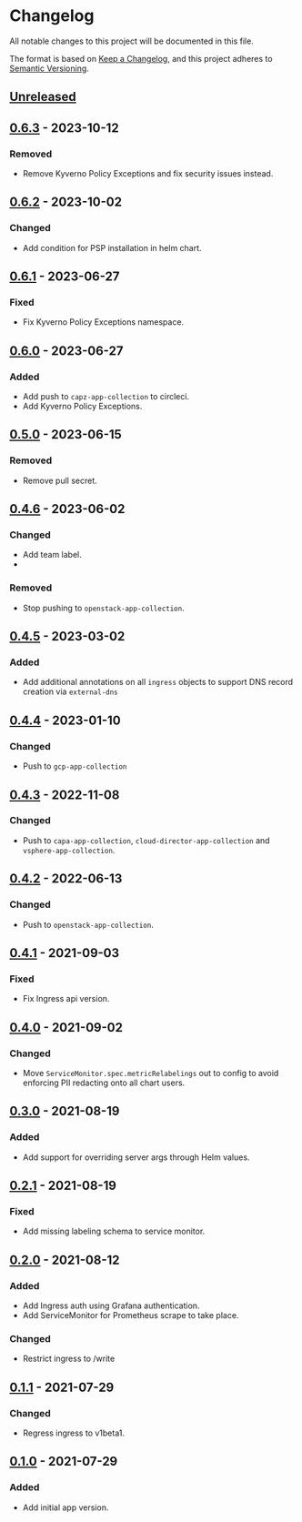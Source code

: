 # Changelog

All notable changes to this project will be documented in this file.

The format is based on [Keep a Changelog](https://keepachangelog.com/en/1.0.0/),
and this project adheres to [Semantic Versioning](https://semver.org/spec/v2.0.0.html).

## [Unreleased]

## [0.6.3] - 2023-10-12

### Removed

- Remove Kyverno Policy Exceptions and fix security issues instead.

## [0.6.2] - 2023-10-02

### Changed

- Add condition for PSP installation in helm chart.

## [0.6.1] - 2023-06-27

### Fixed

- Fix Kyverno Policy Exceptions namespace.

## [0.6.0] - 2023-06-27

### Added

- Add push to `capz-app-collection` to circleci.
- Add Kyverno Policy Exceptions.

## [0.5.0] - 2023-06-15

### Removed

- Remove pull secret.

## [0.4.6] - 2023-06-02

### Changed

- Add team label.
- 
### Removed

- Stop pushing to `openstack-app-collection`.

## [0.4.5] - 2023-03-02

### Added

- Add additional annotations on all `ingress` objects to support DNS record creation via `external-dns`

## [0.4.4] - 2023-01-10

### Changed

- Push to `gcp-app-collection`

## [0.4.3] - 2022-11-08

### Changed

- Push to `capa-app-collection`, `cloud-director-app-collection` and `vsphere-app-collection`.

## [0.4.2] - 2022-06-13

### Changed

- Push to `openstack-app-collection`.

## [0.4.1] - 2021-09-03

### Fixed

- Fix Ingress api version.

## [0.4.0] - 2021-09-02

### Changed

- Move `ServiceMonitor.spec.metricRelabelings` out to config to avoid enforcing
  PII redacting onto all chart users.

## [0.3.0] - 2021-08-19

### Added

- Add support for overriding server args through Helm values.

## [0.2.1] - 2021-08-19

### Fixed

- Add missing labeling schema to service monitor.

## [0.2.0] - 2021-08-12

### Added

- Add Ingress auth using Grafana authentication.
- Add ServiceMonitor for Prometheus scrape to take place.

### Changed

- Restrict ingress to /write

## [0.1.1] - 2021-07-29

### Changed

- Regress ingress to v1beta1.

## [0.1.0] - 2021-07-29

### Added

- Add initial app version.

[Unreleased]: https://github.com/giantswarm/macropower-analytics-panel-server-app/compare/v0.6.3...HEAD
[0.6.3]: https://github.com/giantswarm/macropower-analytics-panel-server-app/compare/v0.6.2...v0.6.3
[0.6.2]: https://github.com/giantswarm/macropower-analytics-panel-server-app/compare/v0.6.1...v0.6.2
[0.6.1]: https://github.com/giantswarm/macropower-analytics-panel-server-app/compare/v0.6.0...v0.6.1
[0.6.0]: https://github.com/giantswarm/macropower-analytics-panel-server-app/compare/v0.5.0...v0.6.0
[0.5.0]: https://github.com/giantswarm/macropower-analytics-panel-server-app/compare/v0.4.6...v0.5.0
[0.4.6]: https://github.com/giantswarm/macropower-analytics-panel-server-app/compare/v0.4.5...v0.4.6
[0.4.5]: https://github.com/giantswarm/macropower-analytics-panel-server-app/compare/v0.4.4...v0.4.5
[0.4.4]: https://github.com/giantswarm/macropower-analytics-panel-server-app/compare/v0.4.3...v0.4.4
[0.4.3]: https://github.com/giantswarm/macropower-analytics-panel-server-app/compare/v0.4.2...v0.4.3
[0.4.2]: https://github.com/giantswarm/macropower-analytics-panel-server-app/compare/v0.4.1...v0.4.2
[0.4.1]: https://github.com/giantswarm/macropower-analytics-panel-server-app/compare/v0.4.0...v0.4.1
[0.4.0]: https://github.com/giantswarm/macropower-analytics-panel-server-app/compare/v0.3.0...v0.4.0
[0.3.0]: https://github.com/giantswarm/macropower-analytics-panel-server-app/compare/v0.2.1...v0.3.0
[0.2.1]: https://github.com/giantswarm/macropower-analytics-panel-server-app/compare/v0.2.0...v0.2.1
[0.2.0]: https://github.com/giantswarm/macropower-analytics-panel-server-app/compare/v0.1.1...v0.2.0
[0.1.1]: https://github.com/giantswarm/macropower-analytics-panel-server-app/compare/v0.1.0...v0.1.1
[0.1.0]: https://github.com/giantswarm/macropower-analytics-panel-server-app/releases/tag/v0.1.0
